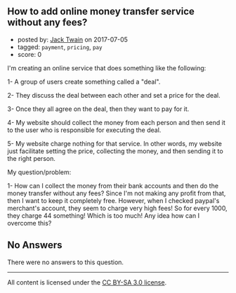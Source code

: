 ## How to add online money transfer service without any fees?

- posted by: [Jack Twain](https://stackexchange.com/users/2871380/jack-twain) on 2017-07-05
- tagged: `payment`, `pricing`, `pay`
- score: 0

I'm creating an online service that does something like the following:

1- A group of users create something called a "deal".

2- They discuss the deal between each other and set a price for the deal.

3- Once they all agree on the deal, then they want to pay for it.

4- My website should collect the money from each person and then send it to the user who is responsible for executing the deal.

5- My website charge nothing for that service. In other words, my website just facilitate setting the price, collecting the money, and then sending it to the right person.

My question/problem:

1- How can I collect the money from their bank accounts and then do the money transfer without any fees? Since I'm not making any profit from that, then I want to keep it completely free. However, when I checked paypal's merchant's account, they seem to charge very high fees! So for every 1000, they charge 44 something! Which is too much! Any idea how can I overcome this?

## No Answers

There were no answers to this question.


---

All content is licensed under the [CC BY-SA 3.0 license](https://creativecommons.org/licenses/by-sa/3.0/).
